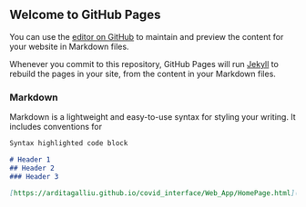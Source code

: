 ## Welcome to GitHub Pages

You can use the [editor on GitHub](https://github.com/Arditagalliu/covid_interface/edit/gh-pages/index.md) to maintain and preview the content for your website in Markdown files.

Whenever you commit to this repository, GitHub Pages will run [Jekyll](https://jekyllrb.com/) to rebuild the pages in your site, from the content in your Markdown files.

### Markdown

Markdown is a lightweight and easy-to-use syntax for styling your writing. It includes conventions for

```markdown
Syntax highlighted code block

# Header 1
## Header 2
### Header 3

[https://arditagalliu.github.io/covid_interface/Web_App/HomePage.html](url) and ![Image](src)
```
